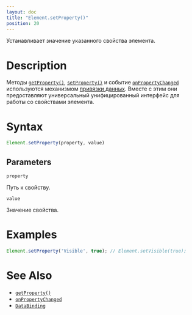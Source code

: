 ```yaml
---
layout: doc
title: "Element.setProperty()"
position: 20
---
```


Устанавливает значение указанного свойства элемента.

# Description

Методы [`getProperty()`](../Element.getProperty/), [`setProperty()`](../Element.setProperty/)
и событие [`onPropertyChanged`](../Element.onPropertyChanged/) используются механизмом
[привязки данных](../../../DataBinding/). Вместе с этим они предоставляют универсальный
унифицированный интерфейс для работы со свойствами элемента.

# Syntax

```js
Element.setProperty(property, value)
```

## Parameters

`property`

Путь к свойству.

`value`

Значение свойства.

# Examples

```js
Element.setProperty('Visible', true); // Element.setVisible(true);
```

# See Also

* [`getProperty()`](../Element.getProperty/)
* [`onPropertyChanged`](../Element.onPropertyChanged/)
* [`DataBinding`](../../../DataBinding/)
